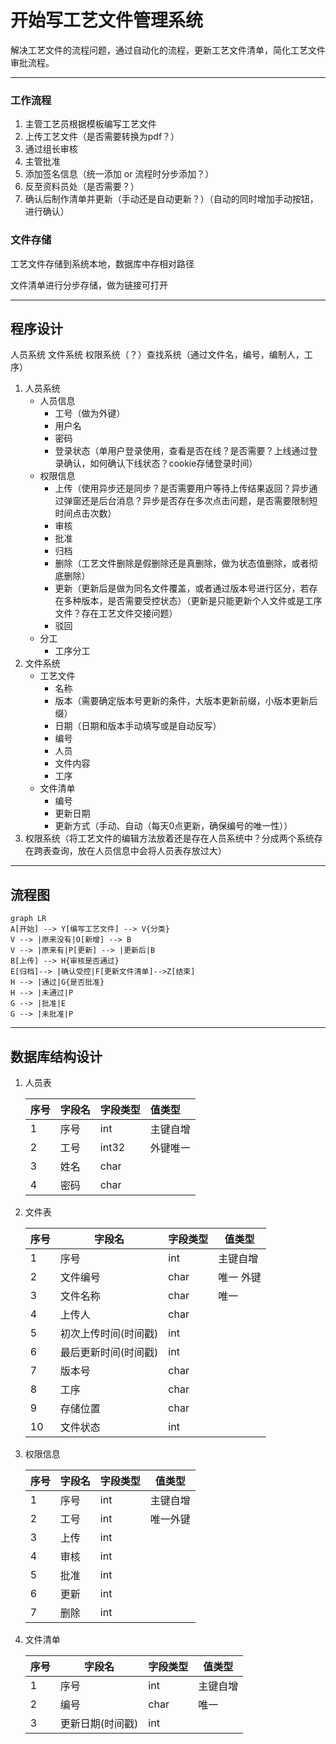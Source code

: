 # 开始写工艺文件管理系统

解决工艺文件的流程问题，通过自动化的流程，更新工艺文件清单，简化工艺文件审批流程。

---

### 工作流程

1. 主管工艺员根据模板编写工艺文件
1. 上传工艺文件（是否需要转换为pdf？）
1. 通过组长审核
1. 主管批准
1. 添加签名信息（统一添加 or 流程时分步添加？）
1. 反至资料员处（是否需要？）
1. 确认后制作清单并更新（手动还是自动更新？）（自动的同时增加手动按钮，进行确认）



### 文件存储

工艺文件存储到系统本地，数据库中存相对路径

文件清单进行分步存储，做为链接可打开



---

## 程序设计

人员系统 文件系统 权限系统（？）查找系统（通过文件名，编号，编制人，工序）

1. 人员系统
   - 人员信息
     - 工号（做为外键）
     - 用户名
     - 密码
     - 登录状态（单用户登录使用，查看是否在线？是否需要？上线通过登录确认，如何确认下线状态？cookie存储登录时间）
   - 权限信息
     - 上传（使用异步还是同步？是否需要用户等待上传结果返回？异步通过弹窗还是后台消息？异步是否存在多次点击问题，是否需要限制短时间点击次数）
     - 审核
     - 批准
     - 归档
     - 删除（工艺文件删除是假删除还是真删除，做为状态值删除，或者彻底删除）
     - 更新（更新后是做为同名文件覆盖，或者通过版本号进行区分，若存在多种版本，是否需要受控状态）（更新是只能更新个人文件或是工序文件？存在工艺文件交接问题）
     - 驳回
   - 分工
     - 工序分工
2. 文件系统
   - 工艺文件
     - 名称
     - 版本（需要确定版本号更新的条件，大版本更新前缀，小版本更新后缀）
     - 日期（日期和版本手动填写或是自动反写）
     - 编号
     - 人员
     - 文件内容
     - 工序
   - 文件清单
     - 编号
     - 更新日期
     - 更新方式（手动、自动（每天0点更新，确保编号的唯一性））
3. 权限系统（将工艺文件的编辑方法放着还是存在人员系统中？分成两个系统存在跨表查询，放在人员信息中会将人员表存放过大）

---

## 流程图

```mermaid
graph LR
A[开始] --> Y[编写工艺文件] --> V{分类} 
V --> |原来没有|O[新增] --> B
V --> |原来有|P[更新] --> |更新后|B
B[上传] --> H{审核是否通过} 
E[归档]--> |确认受控|F[更新文件清单]-->Z[结束]
H --> |通过|G{是否批准}
H --> |未通过|P
G --> |批准|E
G --> |未批准|P
```



---

## 数据库结构设计

1. 人员表

   | 序号 | 字段名 | 字段类型 | 值类型   |
   | :--- | :----- | -------- | :------- |
   | 1    | 序号   | int      | 主键自增 |
   | 2    | 工号   | int32    | 外键唯一 |
   | 3    | 姓名   | char     |          |
   | 4    | 密码   | char     |          |

2. 文件表

   | 序号 | 字段名               | 字段类型 | 值类型    |
   | ---- | -------------------- | -------- | --------- |
   | 1    | 序号                 | int      | 主键自增  |
   | 2    | 文件编号             | char     | 唯一 外键 |
   | 3    | 文件名称             | char     | 唯一      |
   | 4    | 上传人               | char     |           |
   | 5    | 初次上传时间(时间戳) | int      |           |
   | 6    | 最后更新时间(时间戳) | int      |           |
   | 7    | 版本号               | char     |           |
   | 8    | 工序                 | char     |           |
   | 9    | 存储位置             | char     |           |
   | 10   | 文件状态             | int      |           |

3. 权限信息

   | 序号 | 字段名 | 字段类型 | 值类型   |
   | ---- | ------ | -------- | -------- |
   | 1    | 序号   | int      | 主键自增 |
   | 2    | 工号   | int      | 唯一外键 |
   | 3    | 上传   | int      |          |
   | 4    | 审核   | int      |          |
   | 5    | 批准   | int      |          |
   | 6    | 更新   | int      |          |
   | 7    | 删除   | int      |          |

4. 文件清单

   | 序号 | 字段名           | 字段类型 | 值类型   |
   | ---- | ---------------- | -------- | -------- |
   | 1    | 序号             | int      | 主键自增 |
   | 2    | 编号             | char     | 唯一     |
   | 3    | 更新日期(时间戳) | int      |          |

   